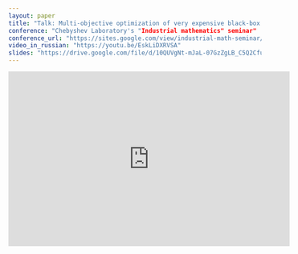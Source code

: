 ```yaml
---
layout: paper
title: "Talk: Multi-objective optimization of very expensive black-box functions with SMAC"
conference: "Chebyshev Laboratory's "Industrial mathematics" seminar"
conference_url: "https://sites.google.com/view/industrial-math-seminar/"
video_in_russian: "https://youtu.be/EskLiDXRVSA"
slides: "https://drive.google.com/file/d/10QUVgNt-mJaL-07GzZgLB_C5Q2CfuKzv/view?usp=sharing"
---
```


<center>
  <iframe class="embed _responsive" src="https://youtu.be/EskLiDXRVSA" width="560" height="349" frameborder="0" allowfullscreen>
  </iframe>
</center>
